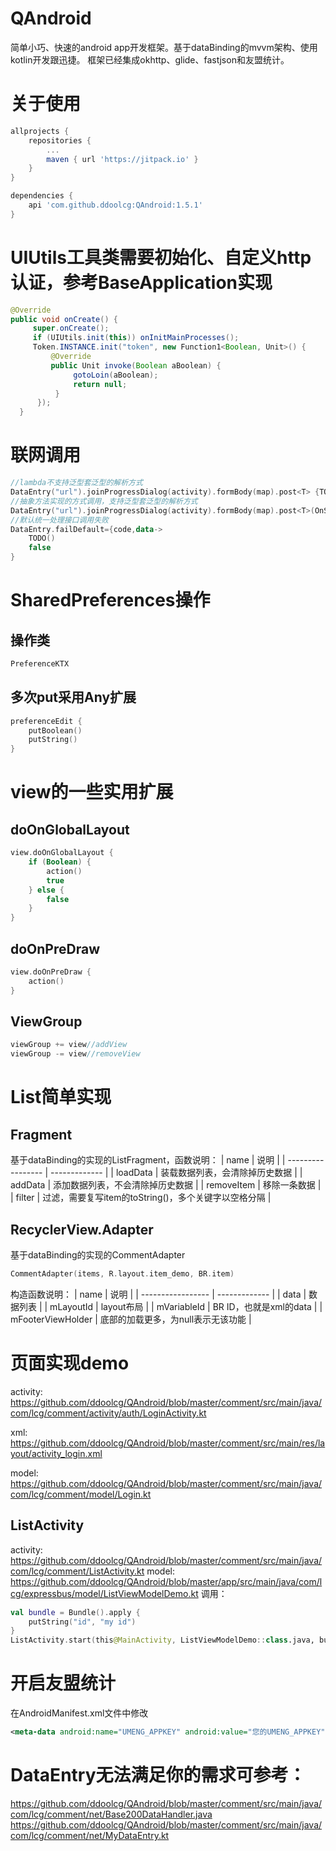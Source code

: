 
# QAndroid
简单小巧、快速的android app开发框架。基于dataBinding的mvvm架构、使用kotlin开发跟迅捷。
框架已经集成okhttp、glide、fastjson和友盟统计。

# 关于使用
~~~gradle
allprojects {
    repositories {
        ...
        maven { url 'https://jitpack.io' }
    }
}
~~~
~~~gradle
dependencies {
    api 'com.github.ddoolcg:QAndroid:1.5.1'
}
~~~

# UIUtils工具类需要初始化、自定义http认证，参考BaseApplication实现
~~~java
@Override
public void onCreate() {
     super.onCreate();
     if (UIUtils.init(this)) onInitMainProcesses();
     Token.INSTANCE.init("token", new Function1<Boolean, Unit>() {
         @Override
         public Unit invoke(Boolean aBoolean) {
              gotoLoin(aBoolean);
              return null;
          }
      });
  }
~~~

# 联网调用
~~~kotlin
//lambda不支持泛型套泛型的解析方式
DataEntry("url").joinProgressDialog(activity).formBody(map).post<T> {TODO()}
//抽象方法实现的方式调用，支持泛型套泛型的解析方式
DataEntry("url").joinProgressDialog(activity).formBody(map).post<T>(OnSuccessListener)
//默认统一处理接口调用失败
DataEntry.failDefault={code,data->
    TODO()
    false
}
~~~

# SharedPreferences操作
## 操作类
~~~kotlin
PreferenceKTX
~~~
## 多次put采用Any扩展
~~~kotlin
preferenceEdit {
    putBoolean()
    putString()
}
~~~

# view的一些实用扩展
## doOnGlobalLayout
~~~kotlin
view.doOnGlobalLayout {
    if (Boolean) {
        action()
        true
    } else {
        false
    }
}
~~~
## doOnPreDraw
~~~kotlin
view.doOnPreDraw {
    action()
}
~~~
## ViewGroup
~~~kotlin
viewGroup += view//addView
viewGroup -= view//removeView
~~~

# List简单实现
## Fragment
基于dataBinding的实现的ListFragment，函数说明：
| name              | 说明 |
| ----------------- | ------------- |
| loadData          | 装载数据列表，会清除掉历史数据 |
| addData           | 添加数据列表，不会清除掉历史数据 |
| removeItem        | 移除一条数据 |
| filter            | 过滤，需要复写item的toString()，多个关键字以空格分隔 |

## RecyclerView.Adapter
基于dataBinding的实现的CommentAdapter
~~~kotlin
CommentAdapter(items, R.layout.item_demo, BR.item)
~~~
构造函数说明：
| name              | 说明 |
| ----------------- | ------------- |
| data              | 数据列表 |
| mLayoutId         | layout布局 |
| mVariableId       | BR ID，也就是xml的data |
| mFooterViewHolder | 底部的加载更多，为null表示无该功能 |

# 页面实现demo
activity:
https://github.com/ddoolcg/QAndroid/blob/master/comment/src/main/java/com/lcg/comment/activity/auth/LoginActivity.kt

xml:
https://github.com/ddoolcg/QAndroid/blob/master/comment/src/main/res/layout/activity_login.xml

model:
https://github.com/ddoolcg/QAndroid/blob/master/comment/src/main/java/com/lcg/comment/model/Login.kt

## ListActivity
activity:
https://github.com/ddoolcg/QAndroid/blob/master/comment/src/main/java/com/lcg/comment/ListActivity.kt
model:
https://github.com/ddoolcg/QAndroid/blob/master/app/src/main/java/com/lcg/expressbus/model/ListViewModelDemo.kt
调用：
~~~kotlin
val bundle = Bundle().apply {
    putString("id", "my id")
}
ListActivity.start(this@MainActivity, ListViewModelDemo::class.java, bundle)
~~~

# 开启友盟统计
在AndroidManifest.xml文件中修改 
~~~xml
<meta-data android:name="UMENG_APPKEY" android:value="您的UMENG_APPKEY"/>
~~~

# DataEntry无法满足你的需求可参考：
https://github.com/ddoolcg/QAndroid/blob/master/comment/src/main/java/com/lcg/comment/net/Base200DataHandler.java
https://github.com/ddoolcg/QAndroid/blob/master/comment/src/main/java/com/lcg/comment/net/MyDataEntry.kt
